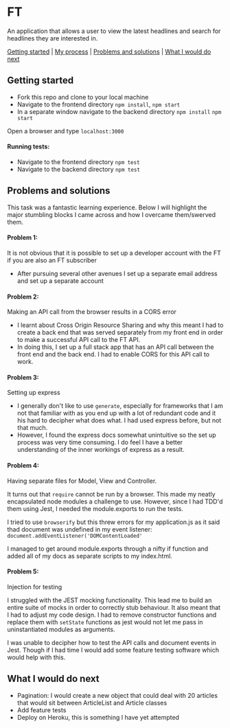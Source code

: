 # FT

An application that allows a user to view the latest headlines and search for headlines they are interested in.

[Getting started](#getting-started)  | [My process](#my-process) | [Problems and solutions](#problems-and-solutions) | [What I would do next](#what-I-would-do-next)


## Getting started

* Fork this repo and clone to your local machine
* Navigate to the frontend directory ``` npm install ```, ```npm start```
* In a separate window navigate to the backend directory ``` npm install ``` ```npm start```

Open a browser and type ```localhost:3000```

#### Running tests:

* Navigate to the frontend directory ``` npm test ```
* Navigate to the backend directory ``` npm test ```

## Problems and solutions

This task was a fantastic learning experience. Below I will highlight the major stumbling blocks I came across and how I overcame them/swerved them.

#### Problem 1:
It is not obvious that it is possible to set up a developer account with the FT if you are also an FT subscriber

- After pursuing several other avenues I set up a separate email address and set up a separate account

#### Problem 2:
Making an API call from the browser results in a CORS error

- I learnt about Cross Origin Resource Sharing and why this meant I had to create a back end that was served separately from my front end in order to make a successful API call to the FT API.
- In doing this, I set up a full stack app that has an API call between the front end and the back end. I had to enable CORS for this API call to work.

#### Problem 3:
Setting up express

- I generally don't like to use ```generate```, especially for frameworks that I am not that familiar with as you end up with a lot of redundant code and it his hard to decipher what does what. I had used express before, but not that much.
- However, I found the express docs somewhat unintuitive so the set up process was very time consuming. I do feel I have a better understanding of the inner workings of express as a result.  

#### Problem 4:
Having separate files for Model, View and Controller.

It turns out that ```require``` cannot be run by a browser. This made my neatly encapsulated node modules a challenge to use. However, since I had TDD'd them using Jest, I needed the module.exports to run the tests.

I tried to use ```browserify``` but this threw errors for my application.js as it said thad document was undefined in my event listener:  ```document.addEventListener('DOMContentLoaded'```

I managed to get around module.exports through a nifty if function and added all of my docs as separate scripts to my index.html.

#### Problem 5:
Injection for testing

I struggled with the JEST mocking functionality. This lead me to build an entire suite of mocks in order to correctly stub behaviour. It also meant that I had to adjust my code design. I had to remove constructor functions and replace them with ```setState``` functions as jest would not let me pass in uninstantiated modules as arguments.

I was unable to decipher how to test the API calls and document events in Jest. Though if I had time I would add some feature testing software which would help with this.

## What I would do next
- Pagination: I would create a new object that could deal with 20 articles that would sit between ArticleList and Article classes
- Add feature tests
- Deploy on Heroku, this is something I have yet attempted
